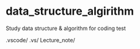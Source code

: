 # data_structure_algirithm
Study data structure &amp; algorithm for coding test

.vscode/
.vs/
Lecture_note/